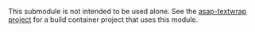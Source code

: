 This submodule is not intended to be used alone. See the
[asap-textwrap project](https://github.com/asap-projects/asap-textwrap) for a
build container project that uses this module.
